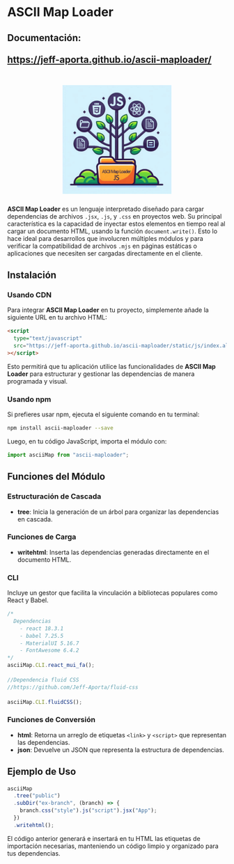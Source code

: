 # ASCII Map Loader

<h2>
    Documentación:
    <br/>
    <br/>
    <a target="_blank" href="https://jeff-aporta.github.io/ascii-maploader/">
        https://jeff-aporta.github.io/ascii-maploader/
        <br/>
        <br/>
        <p align="center">
            <img src="static/img/logo.jpeg" width="250" height="250" />
        </p>
    </a>
</h2>

**ASCII Map Loader** es un lenguaje interpretado diseñado para cargar dependencias de archivos `.jsx`, `.js`, y `.css` en proyectos web. Su principal característica es la capacidad de inyectar estos elementos en tiempo real al cargar un documento HTML, usando la función `document.write()`. Esto lo hace ideal para desarrollos que involucren múltiples módulos y para verificar la compatibilidad de archivos `.mjs` en páginas estáticas o aplicaciones que necesiten ser cargadas directamente en el cliente.

## Instalación

### Usando CDN

Para integrar **ASCII Map Loader** en tu proyecto, simplemente añade la siguiente URL en tu archivo HTML:

```html
<script
  type="text/javascript"
  src="https://jeff-aporta.github.io/ascii-maploader/static/js/index.all.min.js"
></script>
```

Esto permitirá que tu aplicación utilice las funcionalidades de **ASCII Map Loader** para estructurar y gestionar las dependencias de manera programada y visual.

### Usando npm

Si prefieres usar npm, ejecuta el siguiente comando en tu terminal:

```bash
npm install ascii-maploader --save
```

Luego, en tu código JavaScript, importa el módulo con:

```javascript
import asciiMap from "ascii-maploader";
```

## Funciones del Módulo

### Estructuración de Cascada

- **tree**: Inicia la generación de un árbol para organizar las dependencias en cascada.

### Funciones de Carga

- **writehtml**: Inserta las dependencias generadas directamente en el documento HTML.

### CLI

Incluye un gestor que facilita la vinculación a bibliotecas populares como React y Babel.

```javascript
/*
  Dependencias 
    - react 18.3.1
    - babel 7.25.5
    - MaterialUI 5.16.7 
    - FontAwesome 6.4.2
*/
asciiMap.CLI.react_mui_fa(); 

//Dependencia fluid CSS
//https://github.com/Jeff-Aporta/fluid-css

asciiMap.CLI.fluidCSS();
```

### Funciones de Conversión

- **html**: Retorna un arreglo de etiquetas `<link>` y `<script>` que representan las dependencias.
- **json**: Devuelve un JSON que representa la estructura de dependencias.

## Ejemplo de Uso

```javascript
asciiMap
  .tree("public")
  .subDir("ex-branch", (branch) => {
    branch.css("style").js("script").jsx("App");
  })
  .writehtml();
```

El código anterior generará e insertará en tu HTML las etiquetas de importación necesarias, manteniendo un código limpio y organizado para tus dependencias.
